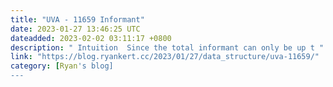 ```yaml
---
title: "UVA - 11659 Informant"
date: 2023-01-27 13:46:25 UTC
dateadded: 2023-02-02 03:11:17 +0800
description: " Intuition  Since the total informant can only be up t "
link: "https://blog.ryankert.cc/2023/01/27/data_structure/uva-11659/"
category: [Ryan's blog]
---
```

